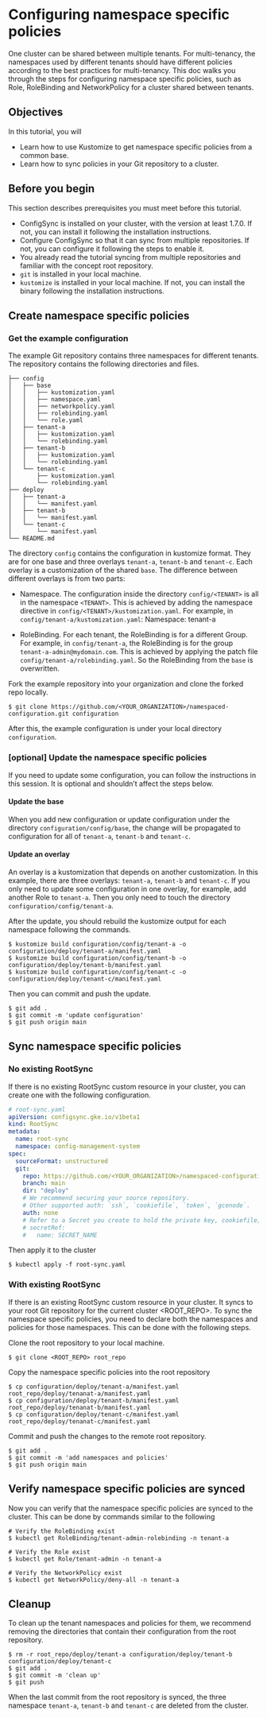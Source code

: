 # Configuring namespace specific policies

One cluster can be shared between multiple tenants. For multi-tenancy, the namespaces used by different tenants should have different policies according to the best practices for multi-tenancy. This doc walks you through the steps for configuring namespace specific policies, such as Role, RoleBinding and NetworkPolicy for a cluster shared between tenants.

## Objectives
In this tutorial, you will
- Learn how to use Kustomize to get namespace specific policies from a common base.
- Learn how to sync policies in your Git repository to a cluster.

## Before you begin
This section describes prerequisites you must meet before this tutorial.
- ConfigSync is installed on your cluster, with the version at least 1.7.0. If not, you can install it following the installation instructions.
- Configure ConfigSync so that it can sync from multiple repositories. If not, you can configure it following the steps to enable it.
- You already read the tutorial syncing from multiple repositories and familiar with the concept root repository.
- `git` is installed in your local machine.
- `kustomize` is installed in your local machine. If not, you can install the binary following the installation instructions.

## Create namespace specific policies

### Get the example configuration
The example Git repository contains three namespaces for different tenants. The repository contains the  following directories and files.
```
├── config
│   ├── base
│   │   ├── kustomization.yaml
│   │   ├── namespace.yaml
│   │   ├── networkpolicy.yaml
│   │   ├── rolebinding.yaml
│   │   └── role.yaml
│   ├── tenant-a
│   │   ├── kustomization.yaml
│   │   └── rolebinding.yaml
│   ├── tenant-b
│   │   ├── kustomization.yaml
│   │   └── rolebinding.yaml
│   └── tenant-c
│       ├── kustomization.yaml
│       └── rolebinding.yaml
├── deploy
│   ├── tenant-a
│   │   └── manifest.yaml
│   ├── tenant-b
│   │   └── manifest.yaml
│   └── tenant-c
│       └── manifest.yaml
└── README.md
```

The directory `config` contains the configuration in kustomize format. They are for one base and  three overlays `tenant-a`, `tenant-b` and `tenant-c`. Each overlay is a customization of the shared `base`. The difference between different overlays is from two parts:
- Namespace. The configuration inside the directory `config/<TENANT>` is all in the namespace `<TENANT>`. This is achieved by adding the namespace directive in `config/<TENANT>/kustomization.yaml`. For example, in `config/tenant-a/kustomization.yaml`:
Namespace: tenant-a

- RoleBinding. For each tenant, the RoleBinding is for a different Group. For example, in `config/tenant-a`, the RoleBinding is for the group `tenant-a-admin@mydomain.com`. This is achieved by applying the patch file `config/tenant-a/rolebinding.yaml`. So the RoleBinding from the `base` is overwritten.

Fork the example repository into your organization and clone the forked repo locally.

```
$ git clone https://github.com/<YOUR_ORGANIZATION>/namespaced-configuration.git configuration
```

After this, the example configuration is under your local directory `configuration`.

### [optional] Update the namespace specific policies
If you need to update some configuration, you can follow the instructions in this session. It is optional and shouldn’t affect the steps below.
#### Update the base
When you add new configuration or update configuration under the directory `configuration/config/base`, the change will be propagated to configuration for all of `tenant-a`, `tenant-b` and `tenant-c`.
#### Update an overlay
An overlay is a kustomization that depends on another customization. In this example, there are three overlays: `tenant-a`, `tenant-b` and `tenant-c`. If you only need to update some configuration in one overlay, for example, add another Role to  `tenant-a`. Then you only need to touch the directory `configuration/config/tenant-a`.


After the update, you should rebuild the kustomize output for each namespace following the commands.
```
$ kustomize build configuration/config/tenant-a -o configuration/deploy/tenant-a/manifest.yaml
$ kustomize build configuration/config/tenant-b -o configuration/deploy/tenant-b/manifest.yaml
$ kustomize build configuration/config/tenant-c -o configuration/deploy/tenant-c/manifest.yaml
```

Then you can commit and push the update.

```
$ git add .
$ git commit -m 'update configuration'
$ git push origin main
```

## Sync namespace specific policies

### No existing RootSync
If there is no existing RootSync custom resource in your cluster, you can create one with the following configuration.

```yaml
# root-sync.yaml
apiVersion: configsync.gke.io/v1beta1
kind: RootSync
metadata:
  name: root-sync
  namespace: config-management-system
spec:
  sourceFormat: unstructured
  git:
    repo: https://github.com/<YOUR_ORGANIZATION>/namespaced-configuration.git
    branch: main
    dir: "deploy"
    # We recommend securing your source repository.
    # Other supported auth: `ssh`, `cookiefile`, `token`, `gcenode`.
    auth: none
    # Refer to a Secret you create to hold the private key, cookiefile, or token.
    # secretRef:
    #   name: SECRET_NAME
```

Then apply it to the cluster

```shell script
$ kubectl apply -f root-sync.yaml
```

### With existing RootSync
If there is an existing RootSync custom resource in your cluster. It syncs to your root Git repository for the current cluster <ROOT_REPO>. To sync the namespace specific policies, you need to declare both the namespaces and policies for those namespaces. This can be done with the following steps.

Clone the root repository to your local machine.
```
$ git clone <ROOT_REPO> root_repo
```

Copy the namespace specific policies into the root repository

```
$ cp configuration/deploy/tenant-a/manifest.yaml  root_repo/deploy/tenanat-a/manifest.yaml
$ cp configuration/deploy/tenant-b/manifest.yaml  root_repo/deploy/tenanat-b/manifest.yaml
$ cp configuration/deploy/tenant-c/manifest.yaml  root_repo/deploy/tenanat-c/manifest.yaml
```

Commit and push the changes to the remote root repository.

```
$ git add .
$ git commit -m 'add namespaces and policies'
$ git push origin main
```

## Verify namespace specific policies are synced
Now you can verify that the namespace specific policies are synced to the cluster. This can be done by commands similar to the following
```
# Verify the RoleBinding exist
$ kubectl get RoleBinding/tenant-admin-rolebinding -n tenant-a

# Verify the Role exist
$ kubectl get Role/tenant-admin -n tenant-a

# Verify the NetworkPolicy exist
$ kubectl get NetworkPolicy/deny-all -n tenant-a
```


## Cleanup
To clean up the tenant namespaces and policies for them, we recommend removing the directories that contain their configuration from the root repository.

```
$ rm -r root_repo/deploy/tenant-a configuration/deploy/tenant-b configuration/deploy/tenant-c
$ git add .
$ git commit -m 'clean up'
$ git push
```

When the last commit from the root repository is synced, the three namespace `tenant-a`, `tenant-b` and `tenant-c` are deleted from the cluster.


